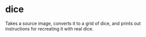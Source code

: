 # dice
Takes a source image, converts it to a grid of dice, and prints out instructions for recreating it with real dice.
